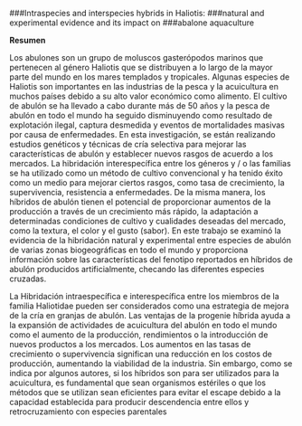 ###Intraspecies and interspecies hybrids in Haliotis:
###natural and experimental evidence and its impact on
###abalone aquaculture

**Resumen**

Los abulones son un grupo de moluscos gasterópodos marinos que pertenecen al género Haliotis que se distribuyen a lo largo de la mayor parte del mundo en los mares templados y tropicales. Algunas especies de Haliotis son importantes en las industrias de la pesca y la acuicultura en muchos países debido a su alto valor económico como alimento. El cultivo de abulón se ha llevado a cabo durante más de 50 años y la pesca de abulón en todo el mundo ha seguido disminuyendo como resultado de explotación ilegal, captura desmedida y eventos de mortalidades masivas por causa de enfermedades.
En esta investigación, se están realizando estudios genéticos y técnicas de cría selectiva para mejorar las características de abulón y establecer nuevos rasgos de acuerdo a los mercados.
La hibridación interespecífica entre los géneros y / o las familias se ha utilizado como un método de cultivo convencional y ha tenido éxito como un medio para mejorar ciertos rasgos, como  tasa de crecimiento, la supervivencia, resistencia a enfermedades. De la misma manera, los híbridos de abulón tienen el potencial de proporcionar aumentos de la producción a través de un crecimiento más rápido, la adaptación a determinadas condiciones de cultivo y cualidades deseadas del mercado, como la textura, el color y  el gusto (sabor).
En este trabajo se examinó la evidencia de la hibridación natural y experimental entre especies de abulón de varias zonas biogeográficas en todo el mundo y proporciona información sobre las características del fenotipo reportados en híbridos de abulón producidos artificialmente, checando las diferentes especies cruzadas.

La Hibridación intraespecífica e interespecífica entre los miembros de la familia Haliotidae pueden ser considerados como una estrategia de mejora de la cría en granjas de abulón.
Las ventajas de la progenie híbrida ayuda a  la expansión de actividades de acuicultura del abulón en todo el mundo como el aumento de la producción, rendimientos o la introducción de nuevos productos a los mercados.
Los aumentos en las tasas de crecimiento o supervivencia significan una reducción en los costos de producción, aumentando la viabilidad de la industria. Sin embargo, como se indica por algunos autores, si los híbridos son para ser utilizados para la acuicultura, es fundamental que sean organismos estériles o que los métodos que se  utilizan sean eficientes  para evitar el escape debido a la capacidad establecida para producir descendencia entre ellos y retrocruzamiento con especies parentales



